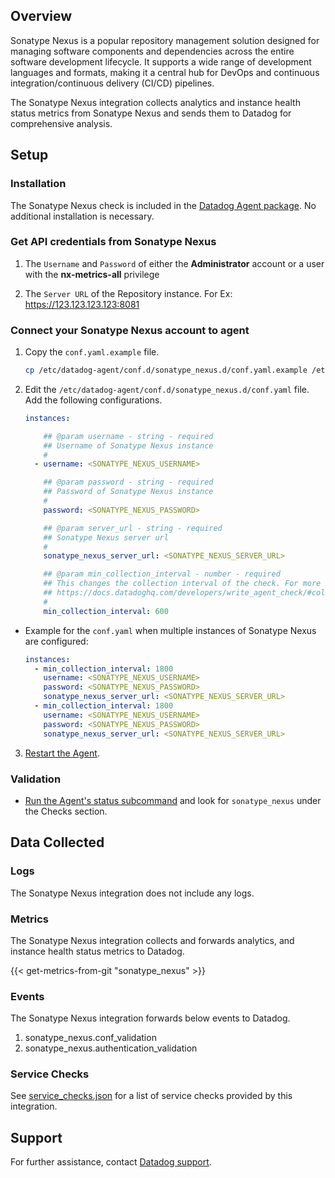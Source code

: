 ## Overview

Sonatype Nexus is a popular repository management solution designed for managing software components and dependencies across the entire software development lifecycle. It supports a wide range of development languages and formats, making it a central hub for DevOps and continuous integration/continuous delivery (CI/CD) pipelines.

The Sonatype Nexus integration collects analytics and instance health status metrics from Sonatype Nexus and sends them to Datadog for comprehensive analysis.

## Setup

### Installation

The Sonatype Nexus check is included in the [Datadog Agent package][1]. No additional installation is necessary.

### Get API credentials from Sonatype Nexus

1. The `Username` and `Password` of either the **Administrator** account or a user with the **nx-metrics-all** privilege

2. The `Server URL` of the Repository instance. For Ex: https://123.123.123.123:8081

### Connect your Sonatype Nexus account to agent

1. Copy the `conf.yaml.example` file.

   ```sh
   cp /etc/datadog-agent/conf.d/sonatype_nexus.d/conf.yaml.example /etc/datadog-agent/conf.d/sonatype_nexus.d/conf.yaml
   ```

2. Edit the `/etc/datadog-agent/conf.d/sonatype_nexus.d/conf.yaml` file. Add the following configurations.

    ```yaml
    instances:

        ## @param username - string - required
        ## Username of Sonatype Nexus instance
        #
      - username: <SONATYPE_NEXUS_USERNAME>

        ## @param password - string - required
        ## Password of Sonatype Nexus instance
        #
        password: <SONATYPE_NEXUS_PASSWORD>

        ## @param server_url - string - required
        ## Sonatype Nexus server url
        #
        sonatype_nexus_server_url: <SONATYPE_NEXUS_SERVER_URL>

        ## @param min_collection_interval - number - required
        ## This changes the collection interval of the check. For more information, see:
        ## https://docs.datadoghq.com/developers/write_agent_check/#collection-interval
        #
        min_collection_interval: 600
    ```
* Example for the `conf.yaml` when multiple instances of Sonatype Nexus are configured:

    ```yaml
    instances:
      - min_collection_interval: 1800
        username: <SONATYPE_NEXUS_USERNAME>
        password: <SONATYPE_NEXUS_PASSWORD>
        sonatype_nexus_server_url: <SONATYPE_NEXUS_SERVER_URL>
      - min_collection_interval: 1800
        username: <SONATYPE_NEXUS_USERNAME>
        password: <SONATYPE_NEXUS_PASSWORD>
        sonatype_nexus_server_url: <SONATYPE_NEXUS_SERVER_URL>
    ```

3. [Restart the Agent][2].

### Validation

- [Run the Agent's status subcommand][3] and look for `sonatype_nexus` under the Checks section.

## Data Collected

### Logs
The Sonatype Nexus integration does not include any logs.

### Metrics

The Sonatype Nexus integration collects and forwards analytics, and instance health status metrics to Datadog.

{{< get-metrics-from-git "sonatype_nexus" >}}

### Events

The Sonatype Nexus integration forwards below events to Datadog.
1. sonatype_nexus.conf_validation
2. sonatype_nexus.authentication_validation

### Service Checks

See [service_checks.json][6] for a list of service checks provided by this integration.

## Support

For further assistance, contact [Datadog support][4].


[1]: https://app.datadoghq.com/account/settings/agent/latest
[2]: https://docs.datadoghq.com/agent/guide/agent-commands/?tab=agentv6v7#start-stop-and-restart-the-agent
[3]: https://docs.datadoghq.com/agent/guide/agent-commands/#agent-status-and-information
[4]: https://docs.datadoghq.com/help/
[6]: https://github.com/DataDog/integrations-core/blob/master/sonatype_nexus/assets/service_checks.json